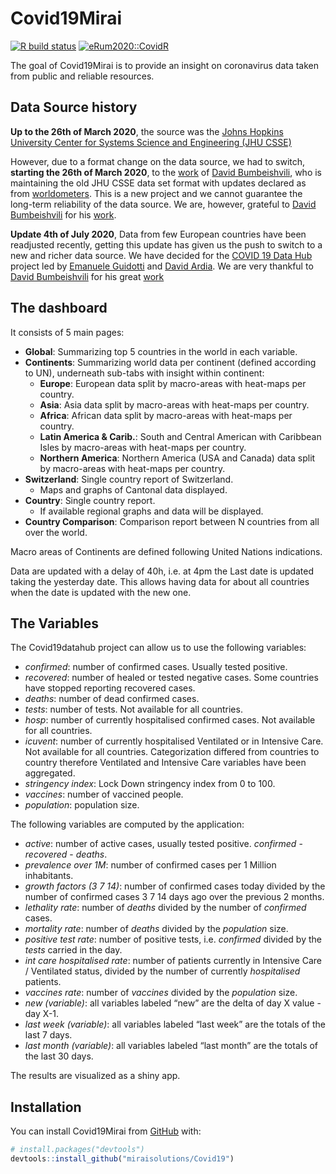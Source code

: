 
<!-- README.md is generated from README.Rmd. Please edit that file -->

# Covid19Mirai

<!-- badges: start -->

[![R build
status](https://github.com/miraisolutions/Covid19/workflows/CI-CD/badge.svg)](https://github.com/miraisolutions/Covid19/actions)
[![eRum2020::CovidR](https://badgen.net/https/runkit.io/erum2020-covidr/badge/branches/master/vitalini-covid19?cache=300)](https://milano-r.github.io/erum2020-covidr-contest/vitalini-covid19.html)
<!-- badges: end -->

The goal of Covid19Mirai is to provide an insight on coronavirus data
taken from public and reliable resources.

## Data Source history

**Up to the 26th of March 2020**, the source was the [Johns Hopkins
University Center for Systems Science and Engineering (JHU
CSSE)](https://github.com/CSSEGISandData/COVID-19)

However, due to a format change on the data source, we had to switch,
**starting the 26th of March 2020**, to the
[work](https://github.com/bumbeishvili/covid19-daily-data) of [David
Bumbeishvili](https://github.com/bumbeishvili), who is maintaining the
old JHU CSSE data set format with updates declared as from
[worldometers](https://www.worldometers.info/coronavirus/). This is a
new project and we cannot guarantee the long-term reliability of the
data source. We are, however, grateful to [David
Bumbeishvili](https://github.com/bumbeishvili) for his
[work](https://github.com/bumbeishvili/covid19-daily-data).

**Update 4th of July 2020**, Data from few European countries have been
readjusted recently, getting this update has given us the push to switch
to a new and richer data source. We have decided for the [COVID 19 Data
Hub](https://covid19datahub.io/) project led by [Emanuele
Guidotti](https://guidotti.dev/) and [David
Ardia](https://ardiad.github.io/). We are very thankful to [David
Bumbeishvili](https://github.com/bumbeishvili) for his great
[work](https://github.com/bumbeishvili/covid19-daily-data)

## The dashboard

It consists of 5 main pages:

  - **Global**: Summarizing top 5 countries in the world in each
    variable.  
  - **Continents**: Summarizing world data per continent (defined
    according to UN), underneath sub-tabs with insight within continent:
      - **Europe**: European data split by macro-areas with heat-maps
        per country.  
      - **Asia**: Asia data split by macro-areas with heat-maps per
        country.  
      - **Africa**: African data split by macro-areas with heat-maps per
        country.  
      - **Latin America & Carib.**: South and Central American with
        Caribbean Isles by macro-areas with heat-maps per country.  
      - **Northern America**: Northern America (USA and Canada) data
        split by macro-areas with heat-maps per country.  
  - **Switzerland**: Single country report of Switzerland.
      - Maps and graphs of Cantonal data displayed.
  - **Country**: Single country report.
      - If available regional graphs and data will be displayed.
  - **Country Comparison**: Comparison report between N countries from
    all over the world.

Macro areas of Continents are defined following United Nations
indications.

Data are updated with a delay of 40h, i.e. at 4pm the Last date is
updated taking the yesterday date. This allows having data for about all
countries when the date is updated with the new one.

## The Variables

The Covid19datahub project can allow us to use the following variables:

  - *confirmed*: number of confirmed cases. Usually tested positive.  
  - *recovered*: number of healed or tested negative cases. Some
    countries have stopped reporting recovered cases.  
  - *deaths*: number of dead confirmed cases.  
  - *tests*: number of tests. Not available for all countries.  
  - *hosp*: number of currently hospitalised confirmed cases. Not
    available for all countries.  
  - *icuvent*: number of currently hospitalised Ventilated or in
    Intensive Care. Not available for all countries. Categorization
    differed from countries to country therefore Ventilated and
    Intensive Care variables have been aggregated.
  - *stringency index*: Lock Down stringency index from 0 to 100.  
  - *vaccines*: number of vaccined people.  
  - *population*: population size.

The following variables are computed by the application:

  - *active*: number of active cases, usually tested positive.
    *confirmed* - *recovered* - *deaths*.  
  - *prevalence over 1M*: number of confirmed cases per 1 Million
    inhabitants.  
  - *growth factors (3 7 14)*: number of confirmed cases today divided
    by the number of confirmed cases 3 7 14 days ago over the previous 2
    months.
  - *lethality rate*: number of *deaths* divided by the number of
    *confirmed* cases.  
  - *mortality rate*: number of *deaths* divided by the *population*
    size.  
  - *positive test rate*: number of positive tests, i.e. *confirmed*
    divided by the *tests* carried in the day.  
  - *int care hospitalised rate*: number of patients currently in
    Intensive Care / Ventilated status, divided by the number of
    currently *hospitalised* patients.  
  - *vaccines rate*: number of *vaccines* divided by the *population*
    size.  
  - *new (variable)*: all variables labeled “new” are the delta of day X
    value - day X-1.  
  - *last week (variable)*: all variables labeled “last week” are the
    totals of the last 7 days.  
  - *last month (variable)*: all variables labeled “last month” are the
    totals of the last 30 days.

The results are visualized as a shiny app.

## Installation

You can install Covid19Mirai from [GitHub](https://github.com/) with:

``` r
# install.packages("devtools")
devtools::install_github("miraisolutions/Covid19")
```
